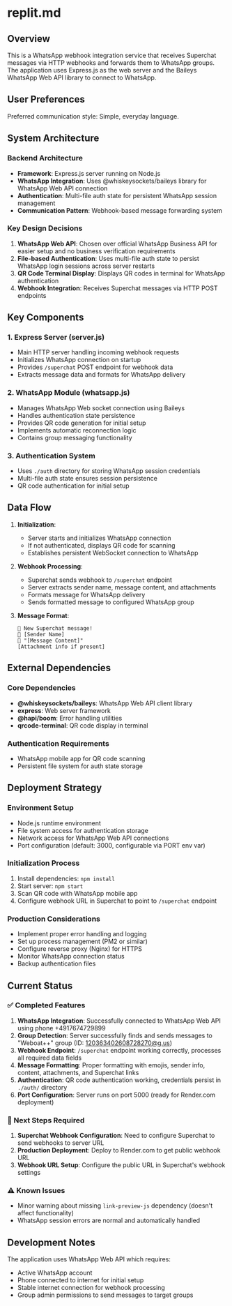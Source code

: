 # replit.md

## Overview

This is a WhatsApp webhook integration service that receives Superchat messages via HTTP webhooks and forwards them to WhatsApp groups. The application uses Express.js as the web server and the Baileys WhatsApp Web API library to connect to WhatsApp.

## User Preferences

Preferred communication style: Simple, everyday language.

## System Architecture

### Backend Architecture
- **Framework**: Express.js server running on Node.js
- **WhatsApp Integration**: Uses @whiskeysockets/baileys library for WhatsApp Web API connection
- **Authentication**: Multi-file auth state for persistent WhatsApp session management
- **Communication Pattern**: Webhook-based message forwarding system

### Key Design Decisions
1. **WhatsApp Web API**: Chosen over official WhatsApp Business API for easier setup and no business verification requirements
2. **File-based Authentication**: Uses multi-file auth state to persist WhatsApp login sessions across server restarts
3. **QR Code Terminal Display**: Displays QR codes in terminal for WhatsApp authentication
4. **Webhook Integration**: Receives Superchat messages via HTTP POST endpoints

## Key Components

### 1. Express Server (server.js)
- Main HTTP server handling incoming webhook requests
- Initializes WhatsApp connection on startup
- Provides `/superchat` POST endpoint for webhook data
- Extracts message data and formats for WhatsApp delivery

### 2. WhatsApp Module (whatsapp.js)
- Manages WhatsApp Web socket connection using Baileys
- Handles authentication state persistence
- Provides QR code generation for initial setup
- Implements automatic reconnection logic
- Contains group messaging functionality

### 3. Authentication System
- Uses `./auth` directory for storing WhatsApp session credentials
- Multi-file auth state ensures session persistence
- QR code authentication for initial setup

## Data Flow

1. **Initialization**:
   - Server starts and initializes WhatsApp connection
   - If not authenticated, displays QR code for scanning
   - Establishes persistent WebSocket connection to WhatsApp

2. **Webhook Processing**:
   - Superchat sends webhook to `/superchat` endpoint
   - Server extracts sender name, message content, and attachments
   - Formats message for WhatsApp delivery
   - Sends formatted message to configured WhatsApp group

3. **Message Format**:
   ```
   📩 New Superchat message!
   👤 [Sender Name]
   💬 "[Message Content]"
   [Attachment info if present]
   ```

## External Dependencies

### Core Dependencies
- **@whiskeysockets/baileys**: WhatsApp Web API client library
- **express**: Web server framework
- **@hapi/boom**: Error handling utilities
- **qrcode-terminal**: QR code display in terminal

### Authentication Requirements
- WhatsApp mobile app for QR code scanning
- Persistent file system for auth state storage

## Deployment Strategy

### Environment Setup
- Node.js runtime environment
- File system access for authentication storage
- Network access for WhatsApp Web API connections
- Port configuration (default: 3000, configurable via PORT env var)

### Initialization Process
1. Install dependencies: `npm install`
2. Start server: `npm start`
3. Scan QR code with WhatsApp mobile app
4. Configure webhook URL in Superchat to point to `/superchat` endpoint

### Production Considerations
- Implement proper error handling and logging
- Set up process management (PM2 or similar)
- Configure reverse proxy (Nginx) for HTTPS
- Monitor WhatsApp connection status
- Backup authentication files

## Current Status

### ✅ Completed Features
1. **WhatsApp Integration**: Successfully connected to WhatsApp Web API using phone +4917674729899
2. **Group Detection**: Server successfully finds and sends messages to "Weboat++" group (ID: 120363402608728270@g.us)
3. **Webhook Endpoint**: `/superchat` endpoint working correctly, processes all required data fields
4. **Message Formatting**: Proper formatting with emojis, sender info, content, attachments, and Superchat links
5. **Authentication**: QR code authentication working, credentials persist in `./auth/` directory
6. **Port Configuration**: Server runs on port 5000 (ready for Render.com deployment)

### 🔄 Next Steps Required
1. **Superchat Webhook Configuration**: Need to configure Superchat to send webhooks to server URL
2. **Production Deployment**: Deploy to Render.com to get public webhook URL
3. **Webhook URL Setup**: Configure the public URL in Superchat's webhook settings

### ⚠️ Known Issues
- Minor warning about missing `link-preview-js` dependency (doesn't affect functionality)
- WhatsApp session errors are normal and automatically handled

## Development Notes

The application uses WhatsApp Web API which requires:
- Active WhatsApp account
- Phone connected to internet for initial setup
- Stable internet connection for webhook processing
- Group admin permissions to send messages to target groups